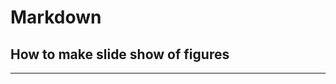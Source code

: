 # Markdown

## How to make slide show of figures


<!-- <!DOCTYPE html>
<html lang="en">
<head>
    <meta charset="UTF-8">
    <meta name="viewport" content="width=device-width, initial-scale=1.0">
    <title>Slideshow</title>
    <style>
        .slideshow-container {
            max-width: 500px;
            position: relative;
            margin: auto;
        }
        .mySlides {
            display: none;
        }
        img {
            width: 100%;
            height: 300px;
            object-fit: cover;
        }
        .prev, .next {
            cursor: pointer;
            position: absolute;
            top: 50%;
            width: auto;
            margin-top: -22px;
            padding: 16px;
            color: white;
            font-weight: bold;
            font-size: 18px;
            transition: 0.6s ease;
            border-radius: 0 3px 3px 0;
            user-select: none;
        }
        .next {
            right: 0;
            border-radius: 3px 0 0 3px;
        }
        .prev:hover, .next:hover {
            background-color: rgba(0, 0, 0, 0.8);
        }
        .caption {
            text-align: center;
            color: #f2f2f2;
            padding: 8px 12px;
            background-color: rgba(0, 0, 0, 0.8);
        }
    </style>
</head>
<body>

<div class="slideshow-container">
    <div class="mySlides">
        <img src="https://github.com/yers-m/documentation/raw/main/docs/software/figures/py3Dmol_cortisol.png">
    </div>
    <div class="mySlides">
        <img src="https://github.com/yers-m/documentation/raw/main/docs/software/figures/py3Dmol_17-OHP.png">
    </div>
    <div class="mySlides">
        <img src="https://github.com/yers-m/documentation/raw/main/docs/software/figures/py3Dmol_CBG.png">
    </div>
    <a class="prev" onclick="plusSlides(-1)">❮</a>
    <a class="next" onclick="plusSlides(1)">❯</a>
</div>

<script>
    var slideIndex = 1;
    showSlides(slideIndex);

    function plusSlides(n) {
        showSlides(slideIndex += n);
    }

    function currentSlide(n) {
        showSlides(slideIndex = n);
    }

    function showSlides(n) {
        var i;
        var slides = document.getElementsByClassName("mySlides");
        if (n > slides.length) {
            slideIndex = 1;
        }
        if (n < 1) {
            slideIndex = slides.length;
        }
        for (i = 0; i < slides.length; i++) {
            slides[i].style.display = "none";
        }
        slides[slideIndex - 1].style.display = "block";
    }
</script>

</body>
</html> -->


---

<!DOCTYPE html>
<html lang="en">
<head>
    <meta charset="UTF-8">
    <meta name="viewport" content="width=device-width, initial-scale=1.0">
    <title>Slideshow</title>
    <style>
        /* Container for the entire slideshow */
        .slideshow-container {
            max-width: 500px;
            position: relative;
            margin: auto;
        }
        
        /* Hide all slides by default */
        .mySlides {
            display: none;
        }

        /* Container for each image to standardize dimensions */
        .image-container {
            width: 100%;
            height: 300px;
            overflow: hidden;
            position: relative;
        }

        /* Image styling for proper fit and zoom effect */
        .image-container img {
            width: 100%;
            height: 100%;
            object-fit: cover;
            transition: transform 0.2s ease-in-out;
        }

        /* Navigation buttons */
        .prev, .next {
            cursor: pointer;
            position: absolute;
            top: 0;
            width: auto;
            height: 100%;
            padding: 16px;
            color: white;
            font-weight: bold;
            font-size: 18px;
            transition: 0.6s ease;
            user-select: none;
            display: flex;
            align-items: center;
            justify-content: center;
        }

        /* Position the "next" button on the right */
        .next {
            right: 0;
            border-radius: 3px 0 0 3px;
        }

        /* Border radius for "prev" button */
        .prev {
            border-radius: 0 3px 3px 0;
        }

        /* Hover effects for navigation buttons */
        .prev:hover, .next:hover {
            background-color: rgba(0, 0, 0, 0.8);
        }

        /* Caption styling */
        .caption {
            text-align: center;
            color: #f2f2f2;
            padding: 8px 12px;
            background-color: rgba(0, 0, 0, 0.8);
            position: absolute;
            bottom: 0;
            width: 100%;
        }

        /* Styles for zoom effect */
        .zoom {
            cursor: zoom-in;
        }
        .zoomed {
            transform: scale(2);
            cursor: zoom-out;
        }
    </style>
</head>
<body>

<div class="slideshow-container">
    <!-- Each slide with image and caption -->
    <div class="mySlides">
        <div class="image-container">
            <img src="https://github.com/yers-m/documentation/raw/main/docs/software/figures/py3Dmol_cortisol.png" class="zoom">
            <div class="caption"></div>
        </div>
    </div>
    <div class="mySlides">
        <div class="image-container">
            <img src="https://github.com/yers-m/documentation/raw/main/docs/software/figures/py3Dmol_17-OHP.png" class="zoom">
            <div class="caption"></div>
        </div>
    </div>
    <div class="mySlides">
        <div class="image-container">
            <img src="https://github.com/yers-m/documentation/raw/main/docs/software/figures/py3Dmol_CBG.png" class="zoom">
            <div class="caption"></div>
        </div>
    </div>

    <!-- Navigation buttons -->
    <a class="prev" onclick="plusSlides(-1)">❮</a>
    <a class="next" onclick="plusSlides(1)">❯</a>
</div>

<script>
    var slideIndex = 1; // Initial slide index
    showSlides(slideIndex); // Display the first slide

    // Function to change slides
    function plusSlides(n) {
        showSlides(slideIndex += n);
    }

    // Function to show a specific slide
    function currentSlide(n) {
        showSlides(slideIndex = n);
    }

    // Main function to display slides
    function showSlides(n) {
        var i;
        var slides = document.getElementsByClassName("mySlides");
        if (n > slides.length) { // Wrap around to the first slide
            slideIndex = 1;
        }
        if (n < 1) { // Wrap around to the last slide
            slideIndex = slides.length;
        }
        for (i = 0; i < slides.length; i++) { // Hide all slides
            slides[i].style.display = "none";
        }
        slides[slideIndex - 1].style.display = "block"; // Show the current slide
    }

    // Zoom functionality for images
    document.querySelectorAll('.zoom').forEach(img => {
        img.addEventListener('click', function() {
            if (this.classList.contains('zoomed')) {
                this.classList.remove('zoomed'); // Remove zoom
            } else {
                this.classList.add('zoomed'); // Add zoom
            }
        });
    });

    // Add captions based on file names
    document.querySelectorAll('.image-container').forEach(container => {
        const img = container.querySelector('img');
        const caption = container.querySelector('.caption');
        const fileName = img.src.split('/').pop().split('.')[0]; // Extract file name
        caption.innerText = fileName.replace(/_/g, ' '); // Set caption text
    });
</script>

</body>
</html>

---